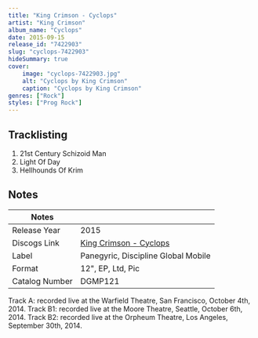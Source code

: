 ```yaml
---
title: "King Crimson - Cyclops"
artist: "King Crimson"
album_name: "Cyclops"
date: 2015-09-15
release_id: "7422903"
slug: "cyclops-7422903"
hideSummary: true
cover:
    image: "cyclops-7422903.jpg"
    alt: "Cyclops by King Crimson"
    caption: "Cyclops by King Crimson"
genres: ["Rock"]
styles: ["Prog Rock"]
---
```

## Tracklisting
1. 21st Century Schizoid Man
2. Light Of Day
3. Hellhounds Of Krim


## Notes
| Notes          |             |
| ---------------| ----------- |
| Release Year   | 2015 |
| Discogs Link   | [King Crimson - Cyclops](https://www.discogs.com/release/7422903-King-Crimson-Cyclops) |
| Label          | Panegyric, Discipline Global Mobile |
| Format         | 12\", EP, Ltd, Pic |
| Catalog Number | DGMP121 |

Track A: recorded live at the Warfield Theatre, San Francisco, October 4th, 2014. Track B1: recorded live at the Moore Theatre, Seattle, October 6th, 2014. Track B2: recorded live at the Orpheum Theatre, Los Angeles, September 30th, 2014.
